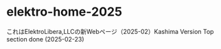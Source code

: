 # elektro-home-2025
これはElektroLibera,LLCの新Webページ（2025-02）Kashima Version
Top section done (2025-02-23)
